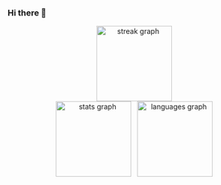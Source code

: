 ### Hi there 👋



<div align="center">
  <img src="https://streak-stats.demolab.com?user=v4run75&locale=en&mode=daily&theme=tokyonight&hide_border=true&border_radius=5" height="150" alt="streak graph"  /> <br>
  <img src="https://github-readme-stats.v4run75.vercel.app/api?username=v4run75&hide_title=false&hide_rank=false&show_icons=true&include_all_commits=true&count_private=true&disable_animations=false&theme=tokyonight&locale=en&hide_border=true&custom_title=Flex" height="150" alt="stats graph"  /> &nbsp;
  <img src="https://github-readme-stats.v4run75.vercel.app/api/top-langs/?username=v4run75&locale=en&hide_title=false&layout=compact&langs_count=5&theme=tokyonight&hide_border=true&custom_title=It%27s+not+just+Jupyter+&#128529;" height="150" alt="languages graph"  />
</div>


<!--
**v4run75/v4run75** is a ✨ _special_ ✨ repository because its `README.md` (this file) appears on your GitHub profile.

Here are some ideas to get you started:

- 🔭 I’m currently working on ...
- 🌱 I’m currently learning ...
- 👯 I’m looking to collaborate on ...
- 🤔 I’m looking for help with ...
- 💬 Ask me about ...
- 📫 How to reach me: ...
- 😄 Pronouns: ...
- ⚡ Fun fact: ...
-->
